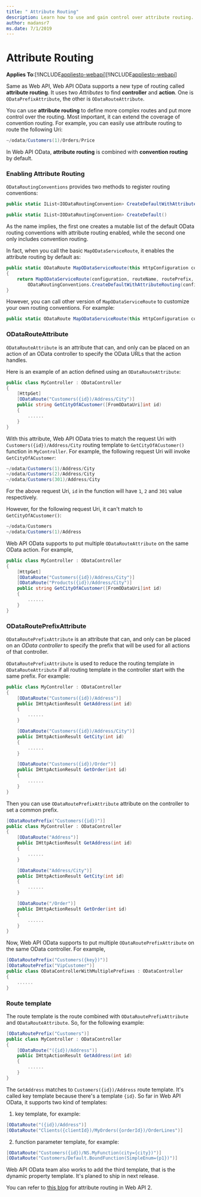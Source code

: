 ```yaml
---
title: " Attribute Routing"
description: Learn how to use and gain control over attribute routing.
author: madansr7
ms.date: 7/1/2019
---
```

# Attribute Routing
**Applies To**:[!INCLUDE[appliesto-webapi](../includes/appliesto-webapi-v7.md)][!INCLUDE[appliesto-webapi](../includes/appliesto-webapi-v6.md)]

Same as Web API, Web API OData supports a new type of routing called **attribute routing**. It uses two *Attributes* to find **controller** and **action**. One is `ODataPrefixAttribute`, the other is `ODataRouteAttribute`.

You can use **attribute routing** to define more complex routes and put more control over the routing. Most important, it can extend the coverage of convention routing. For example, you can easily use attribute routing to route the following Uri:

```C#
~/odata/Customers(1)/Orders/Price
```

In Web API OData, **attribute routing** is combined with **convention routing** by default.

### Enabling Attribute Routing

`ODataRoutingConventions` provides two methods to register routing conventions:

```C#
public static IList<IODataRoutingConvention> CreateDefaultWithAttributeRouting(HttpConfiguration configuration, IEdmModel model)

public static IList<IODataRoutingConvention> CreateDefault()
```

As the name implies, the first one creates a mutable list of the default OData routing conventions with attribute routing enabled, while the second one only includes convention routing.

In fact, when you call the basic `MapODataServiceRoute`, it enables the attribute routing by default as:
```C#
public static ODataRoute MapODataServiceRoute(this HttpConfiguration configuration, string routeName, string routePrefix, IEdmModel model, ODataBatchHandler batchHandler)
{
    return MapODataServiceRoute(configuration, routeName, routePrefix, model, new DefaultODataPathHandler(),
        ODataRoutingConventions.CreateDefaultWithAttributeRouting(configuration, model), batchHandler);
}
```

However, you can call other version of `MapODataServiceRoute` to customize your own routing conventions. For example:

```C#
public static ODataRoute MapODataServiceRoute(this HttpConfiguration configuration, string routeName, string routePrefix, IEdmModel model, IODataPathHandler pathHandler, IEnumerable<IODataRoutingConvention> routingConventions)
```

### ODataRouteAttribute

`ODataRouteAttribute` is an attribute that can, and only can be placed on an action of an OData controller to specify the OData URLs that the action handles.

Here is an example of an action defined using an `ODataRouteAttribute`:

```C#
public class MyController : ODataController
{
    [HttpGet]
    [ODataRoute("Customers({id})/Address/City")]
    public string GetCityOfACustomer([FromODataUri]int id)
    {
        ......
    }
}
```

With this attribute, Web API OData tries to match the request Uri with `Customers({id})/Address/City` routing template to  `GetCityOfACustomer()` function in `MyController`. For example, the following request Uri will invoke `GetCityOfACustomer`:

```C#
~/odata/Customers(1)/Address/City
~/odata/Customers(2)/Address/City
~/odata/Customers(301)/Address/City
```

For the above request Uri, `id` in the function will have `1`, `2` and `301` value respectively.

However, for the following request Uri, it can't match to `GetCityOfACustomer()`:
```C#
~/odata/Customers
~/odata/Customers(1)/Address
```

Web API OData supports to put multiple `ODataRouteAttribute` on the same OData action. For example, 

```C#
public class MyController : ODataController
{
    [HttpGet]
    [ODataRoute("Customers({id})/Address/City")]
    [ODataRoute("Products({id})/Address/City")]
    public string GetCityOfACustomer([FromODataUri]int id)
    {
        ......
    }
}
```

### ODataRoutePrefixAttribute

`ODataRoutePrefixAttribute` is an attribute that can, and only can be placed on an *OData controller* to specify the prefix that will be used for all actions of that controller.

`ODataRoutePrefixAttribute` is used to reduce the routing template in `ODataRouteAttribute` if all routing template in the controller start with the same prefix. For example:

```C#
public class MyController : ODataController
{
    [ODataRoute("Customers({id})/Address")]
    public IHttpActionResult GetAddress(int id)
    {
        ......
    }

    [ODataRoute("Customers({id})/Address/City")]
    public IHttpActionResult GetCity(int id)
    {
        ......
    }

    [ODataRoute("Customers({id})/Order")]
    public IHttpActionResult GetOrder(int id)
    {
        ......
    }
}
```

Then you can use `ODataRoutePrefixAttribute` attribute on the controller to set a common prefix.

```C#
[ODataRoutePrefix("Customers({id})")]
public class MyController : ODataController
{
    [ODataRoute("Address")]
    public IHttpActionResult GetAddress(int id)
    {
        ......
    }

    [ODataRoute("Address/City")]
    public IHttpActionResult GetCity(int id)
    {
        ......
    }

    [ODataRoute("/Order")]
    public IHttpActionResult GetOrder(int id)
    {
        ......
    }
}
```

Now, Web API OData supports to put multiple `ODataRoutePrefixAttribute` on the same OData controller. For example, 

```C#
[ODataRoutePrefix("Customers({key})")]  
[ODataRoutePrefix("VipCustomer")]  
public class ODataControllerWithMultiplePrefixes : ODataController  
{
    ......  
}
```

### Route template

The route template is the route combined with `ODataRoutePrefixAttribute` and `ODataRouteAttribute`. So, for the following example:

```C#
[ODataRoutePrefix("Customers")]  
public class MyController : ODataController  
{
    [ODataRoute("({id})/Address")]
    public IHttpActionResult GetAddress(int id)
    {
        ......
    }
}
```

The `GetAddress` matches to `Customers({id})/Address` route template. It's called key template because there's a template `{id}`. So far in Web API OData, it supports two kind of templates:

1. key template, for example: 

```C#
[ODataRoute("({id})/Address")]
[ODataRoute("Clients({clientId})/MyOrders({orderId})/OrderLines")]
```    
   
2. function parameter template, for example: 

```C#
[ODataRoute("Customers({id})/NS.MyFunction(city={city})")]
[ODataRoute("Customers/Default.BoundFunction(SimpleEnum={p1})")]
```    

Web API OData team also works to add the third template, that is the dynamic property template. It's planed to ship in next release.

You can refer to [this blog](https://www.asp.net/web-api/overview/web-api-routing-and-actions/attribute-routing-in-web-api-2) for attribute routing in Web API 2.
